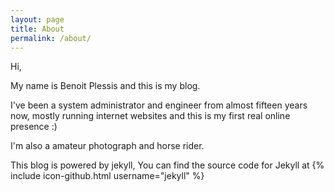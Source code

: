 ```yaml
---
layout: page
title: About
permalink: /about/
---
```


Hi,

My name is Benoit Plessis and this is my blog.

I've been a system administrator and engineer from almost fifteen years now, mostly running internet websites and this is my first real online presence :)

I'm also a amateur photograph and horse rider.

This blog is powered by jekyll, You can find the source code for Jekyll at
{% include icon-github.html username="jekyll" %}
